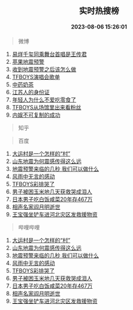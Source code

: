 <div align="center"><h2>实时热搜榜</h2><h4>2023-08-06 15:26:01</h4></div>

> 微博  

1. [易烊千玺同乘舞台首唱是王传君](https://s.weibo.com/weibo?q=%23%E6%98%93%E7%83%8A%E5%8D%83%E7%8E%BA%E5%90%8C%E4%B9%98%E8%88%9E%E5%8F%B0%E9%A6%96%E5%94%B1%E6%98%AF%E7%8E%8B%E4%BC%A0%E5%90%9B%23&t=31&band_rank=1&Refer=top)<br />
2. [苹果地震预警](https://s.weibo.com/weibo?q=%23%E8%8B%B9%E6%9E%9C%E5%9C%B0%E9%9C%87%E9%A2%84%E8%AD%A6%23&t=31&band_rank=2&Refer=top)<br />
3. [收到地震预警之后该怎么做](https://s.weibo.com/weibo?q=%23%E6%94%B6%E5%88%B0%E5%9C%B0%E9%9C%87%E9%A2%84%E8%AD%A6%E4%B9%8B%E5%90%8E%E8%AF%A5%E6%80%8E%E4%B9%88%E5%81%9A%23&t=31&band_rank=3&Refer=top)<br />
4. [TFBOYS演唱会歌单](https://s.weibo.com/weibo?q=TFBOYS%E6%BC%94%E5%94%B1%E4%BC%9A%E6%AD%8C%E5%8D%95&t=31&band_rank=4&Refer=top)<br />
5. [中药奶茶](https://s.weibo.com/weibo?q=%E4%B8%AD%E8%8D%AF%E5%A5%B6%E8%8C%B6&t=31&band_rank=5&Refer=top)<br />
6. [江苏人的身份证](https://s.weibo.com/weibo?q=%E6%B1%9F%E8%8B%8F%E4%BA%BA%E7%9A%84%E8%BA%AB%E4%BB%BD%E8%AF%81&t=31&band_rank=6&Refer=top)<br />
7. [年轻人为什么不爱吃零食了](https://s.weibo.com/weibo?q=%23%E5%B9%B4%E8%BD%BB%E4%BA%BA%E4%B8%BA%E4%BB%80%E4%B9%88%E4%B8%8D%E7%88%B1%E5%90%83%E9%9B%B6%E9%A3%9F%E4%BA%86%23&t=31&band_rank=7&Refer=top)<br />
8. [TFBOYS从场馆里出来看粉丝](https://s.weibo.com/weibo?q=%23TFBOYS%E4%BB%8E%E5%9C%BA%E9%A6%86%E9%87%8C%E5%87%BA%E6%9D%A5%E7%9C%8B%E7%B2%89%E4%B8%9D%23&t=31&band_rank=8&Refer=top)<br />
9. [内娱不可复制的成功](https://s.weibo.com/weibo?q=%23%E5%86%85%E5%A8%B1%E4%B8%8D%E5%8F%AF%E5%A4%8D%E5%88%B6%E7%9A%84%E6%88%90%E5%8A%9F%23&t=31&band_rank=9&Refer=top)<br />

> 知乎  


> 百度  

1. [大运村是一个怎样的“村”](https://www.baidu.com/s?wd=%E5%A4%A7%E8%BF%90%E6%9D%91%E6%98%AF%E4%B8%80%E4%B8%AA%E6%80%8E%E6%A0%B7%E7%9A%84%E2%80%9C%E6%9D%91%E2%80%9D&sa=fyb_news&rsv_dl=fyb_news)<br />
2. [山东地震为何震感传得这么远](https://www.baidu.com/s?wd=%E5%B1%B1%E4%B8%9C%E5%9C%B0%E9%9C%87%E4%B8%BA%E4%BD%95%E9%9C%87%E6%84%9F%E4%BC%A0%E5%BE%97%E8%BF%99%E4%B9%88%E8%BF%9C&sa=fyb_news&rsv_dl=fyb_news)<br />
3. [地震预警来临的几秒 我们可以做什么](https://www.baidu.com/s?wd=%E5%9C%B0%E9%9C%87%E9%A2%84%E8%AD%A6%E6%9D%A5%E4%B8%B4%E7%9A%84%E5%87%A0%E7%A7%92+%E6%88%91%E4%BB%AC%E5%8F%AF%E4%BB%A5%E5%81%9A%E4%BB%80%E4%B9%88&sa=fyb_news&rsv_dl=fyb_news)<br />
4. [风雨中无言的感动](https://www.baidu.com/s?wd=%E9%A3%8E%E9%9B%A8%E4%B8%AD%E6%97%A0%E8%A8%80%E7%9A%84%E6%84%9F%E5%8A%A8&sa=fyb_news&rsv_dl=fyb_news)<br />
5. [TFBOYS彩排哭了](https://www.baidu.com/s?wd=TFBOYS%E5%BD%A9%E6%8E%92%E5%93%AD%E4%BA%86&sa=fyb_news&rsv_dl=fyb_news)<br />
6. [男子被困玉米地几天获救哭成泪人](https://www.baidu.com/s?wd=%E7%94%B7%E5%AD%90%E8%A2%AB%E5%9B%B0%E7%8E%89%E7%B1%B3%E5%9C%B0%E5%87%A0%E5%A4%A9%E8%8E%B7%E6%95%91%E5%93%AD%E6%88%90%E6%B3%AA%E4%BA%BA&sa=fyb_news&rsv_dl=fyb_news)<br />
7. [日本男子吃白饭咸菜20年存467万](https://www.baidu.com/s?wd=%E6%97%A5%E6%9C%AC%E7%94%B7%E5%AD%90%E5%90%83%E7%99%BD%E9%A5%AD%E5%92%B8%E8%8F%9C20%E5%B9%B4%E5%AD%98467%E4%B8%87&sa=fyb_news&rsv_dl=fyb_news)<br />
8. [相声名家阎月明逝世](https://www.baidu.com/s?wd=%E7%9B%B8%E5%A3%B0%E5%90%8D%E5%AE%B6%E9%98%8E%E6%9C%88%E6%98%8E%E9%80%9D%E4%B8%96&sa=fyb_news&rsv_dl=fyb_news)<br />
9. [王宝强坐铲车进河北灾区发救援物资](https://www.baidu.com/s?wd=%E7%8E%8B%E5%AE%9D%E5%BC%BA%E5%9D%90%E9%93%B2%E8%BD%A6%E8%BF%9B%E6%B2%B3%E5%8C%97%E7%81%BE%E5%8C%BA%E5%8F%91%E6%95%91%E6%8F%B4%E7%89%A9%E8%B5%84&sa=fyb_news&rsv_dl=fyb_news)<br />

> 哔哩哔哩  

1. [大运村是一个怎样的“村”](https://www.baidu.com/s?wd=%E5%A4%A7%E8%BF%90%E6%9D%91%E6%98%AF%E4%B8%80%E4%B8%AA%E6%80%8E%E6%A0%B7%E7%9A%84%E2%80%9C%E6%9D%91%E2%80%9D&sa=fyb_news&rsv_dl=fyb_news)<br />
2. [山东地震为何震感传得这么远](https://www.baidu.com/s?wd=%E5%B1%B1%E4%B8%9C%E5%9C%B0%E9%9C%87%E4%B8%BA%E4%BD%95%E9%9C%87%E6%84%9F%E4%BC%A0%E5%BE%97%E8%BF%99%E4%B9%88%E8%BF%9C&sa=fyb_news&rsv_dl=fyb_news)<br />
3. [地震预警来临的几秒 我们可以做什么](https://www.baidu.com/s?wd=%E5%9C%B0%E9%9C%87%E9%A2%84%E8%AD%A6%E6%9D%A5%E4%B8%B4%E7%9A%84%E5%87%A0%E7%A7%92+%E6%88%91%E4%BB%AC%E5%8F%AF%E4%BB%A5%E5%81%9A%E4%BB%80%E4%B9%88&sa=fyb_news&rsv_dl=fyb_news)<br />
4. [风雨中无言的感动](https://www.baidu.com/s?wd=%E9%A3%8E%E9%9B%A8%E4%B8%AD%E6%97%A0%E8%A8%80%E7%9A%84%E6%84%9F%E5%8A%A8&sa=fyb_news&rsv_dl=fyb_news)<br />
5. [TFBOYS彩排哭了](https://www.baidu.com/s?wd=TFBOYS%E5%BD%A9%E6%8E%92%E5%93%AD%E4%BA%86&sa=fyb_news&rsv_dl=fyb_news)<br />
6. [男子被困玉米地几天获救哭成泪人](https://www.baidu.com/s?wd=%E7%94%B7%E5%AD%90%E8%A2%AB%E5%9B%B0%E7%8E%89%E7%B1%B3%E5%9C%B0%E5%87%A0%E5%A4%A9%E8%8E%B7%E6%95%91%E5%93%AD%E6%88%90%E6%B3%AA%E4%BA%BA&sa=fyb_news&rsv_dl=fyb_news)<br />
7. [日本男子吃白饭咸菜20年存467万](https://www.baidu.com/s?wd=%E6%97%A5%E6%9C%AC%E7%94%B7%E5%AD%90%E5%90%83%E7%99%BD%E9%A5%AD%E5%92%B8%E8%8F%9C20%E5%B9%B4%E5%AD%98467%E4%B8%87&sa=fyb_news&rsv_dl=fyb_news)<br />
8. [相声名家阎月明逝世](https://www.baidu.com/s?wd=%E7%9B%B8%E5%A3%B0%E5%90%8D%E5%AE%B6%E9%98%8E%E6%9C%88%E6%98%8E%E9%80%9D%E4%B8%96&sa=fyb_news&rsv_dl=fyb_news)<br />
9. [王宝强坐铲车进河北灾区发救援物资](https://www.baidu.com/s?wd=%E7%8E%8B%E5%AE%9D%E5%BC%BA%E5%9D%90%E9%93%B2%E8%BD%A6%E8%BF%9B%E6%B2%B3%E5%8C%97%E7%81%BE%E5%8C%BA%E5%8F%91%E6%95%91%E6%8F%B4%E7%89%A9%E8%B5%84&sa=fyb_news&rsv_dl=fyb_news)<br />
